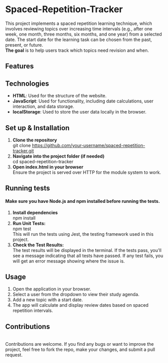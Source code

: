 # Spaced-Repetition-Tracker

This project implements a spaced repetition learning technique, which involves reviewing topics over increasing time intervals (e.g., after one week, one month, three months, six months, and one year) from a selected date. The start date for the learning task can be chosen from the past, present, or future.<br>**The goal** is to help users track which topics need revision and when.

## Features

## Technologies
- **HTML**: Used for the structure of the website.
- **JavaScript**: Used for functionality, including date calculations, user interaction, and data storage.
- **localStorage**: Used to store the user data locally in the browser.

## Set up & Installation
1. **Clone the repository** <br>git clone https://github.com/your-username/spaced-repetition-tracker.git
2. **Navigate into the project folder (if needed)** <br>cd spaced-repetition-tracker
3. **Open index.html in your browser** <br>Ensure the project is served over HTTP for the module system to work.

## Running tests
#### Make sure you have **Node.js** and **npm** installed before running the tests.
1. **Install dependencies** <br>npm install
2. **Run Unit Tests:** <br>npm test <br>This will run the tests using Jest, the testing framework used in this project. 
3. **Check the Test Results:** <br>The test results will be displayed in the terminal. If the tests pass, you'll see a message indicating that all tests have passed. If any test fails, you will get an error message showing where the issue is.

## Usage
1. Open the application in your browser.
2. Select a user from the dropdown to view their study agenda.
3. Add a new topic with a start date.
4. The app will calculate and display review dates based on spaced repetition intervals.

## Contributions 
<br>Contributions are welcome. If you find any bugs or want to improve the project, feel free to fork the repo, make your changes, and submit a pull request.
